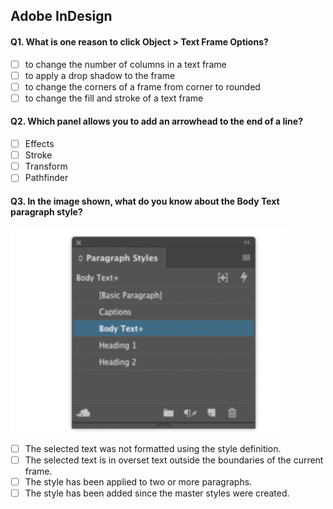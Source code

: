 ## Adobe InDesign

#### Q1. What is one reason to click Object > Text Frame Options?

- [ ] to change the number of columns in a text frame
- [ ] to apply a drop shadow to the frame
- [ ] to change the corners of a frame from corner to rounded
- [ ] to change the fill and stroke of a text frame

#### Q2. Which panel allows you to add an arrowhead to the end of a line?

- [ ] Effects
- [ ] Stroke
- [ ] Transform
- [ ] Pathfinder

#### Q3. In the image shown, what do you know about the Body Text paragraph style?

![Q3](images/Q3.jpg)

- [ ] The selected text was not formatted using the style definition.
- [ ] The selected text is in overset text outside the boundaries of the current frame.
- [ ] The style has been applied to two or more paragraphs.
- [ ] The style has been added since the master styles were created.
